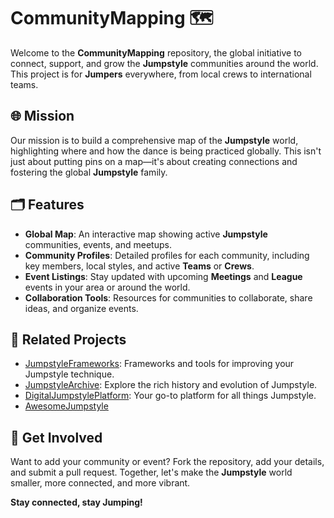 # CommunityMapping 🗺️

Welcome to the **CommunityMapping** repository, the global initiative to connect, support, and grow the **Jumpstyle** communities around the world. This project is for **Jumpers** everywhere, from local crews to international teams.

## 🌐 Mission

Our mission is to build a comprehensive map of the **Jumpstyle** world, highlighting where and how the dance is being practiced globally. This isn't just about putting pins on a map—it's about creating connections and fostering the global **Jumpstyle** family.

## 🗂️ Features

- **Global Map**: An interactive map showing active **Jumpstyle** communities, events, and meetups.
- **Community Profiles**: Detailed profiles for each community, including key members, local styles, and active **Teams** or **Crews**.
- **Event Listings**: Stay updated with upcoming **Meetings** and **League** events in your area or around the world.
- **Collaboration Tools**: Resources for communities to collaborate, share ideas, and organize events.

## 🔗 Related Projects

- [JumpstyleFrameworks](https://github.com/Mreaggle/JumpstyleUnitedNations/JumpstyleFrameworks): Frameworks and tools for improving your Jumpstyle technique.
- [JumpstyleArchive](https://github.com/Mreaggle/JumpstyleUnitedNations/JumpstyleArchive): Explore the rich history and evolution of Jumpstyle.
- [DigitalJumpstylePlatform](https://github.com/Mreaggle/JumpstyleUnitedNations/DigitalJumpstylePlatform): Your go-to platform for all things Jumpstyle.
- [AwesomeJumpstyle](https://github.com/Mreaggle/JumpstyleUnitedNations#awesomejumpstyle)

## 🤝 Get Involved

Want to add your community or event? Fork the repository, add your details, and submit a pull request. Together, let's make the **Jumpstyle** world smaller, more connected, and more vibrant.

**Stay connected, stay Jumping!**

